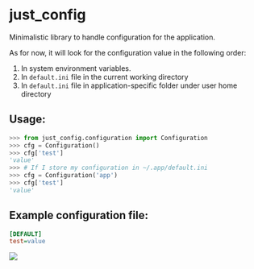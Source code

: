 # just_config
Minimalistic library to handle configuration for the application.

As for now, it will look for the configuration value in the following order:
  1.  In system environment variables.
  2.  In `default.ini` file in the current working directory
  3.  In `default.ini` file in application-specific folder under user home directory
  
## Usage:
```python
>>> from just_config.configuration import Configuration
>>> cfg = Configuration()
>>> cfg['test']
'value'
>>> # If I store my configuration in ~/.app/default.ini
>>> cfg = Configuration('app')
>>> cfg['test']
'value'
```

## Example configuration file:
```ini
[DEFAULT]
test=value
```

![](https://img.shields.io/pypi/dm/just-config.svg)


